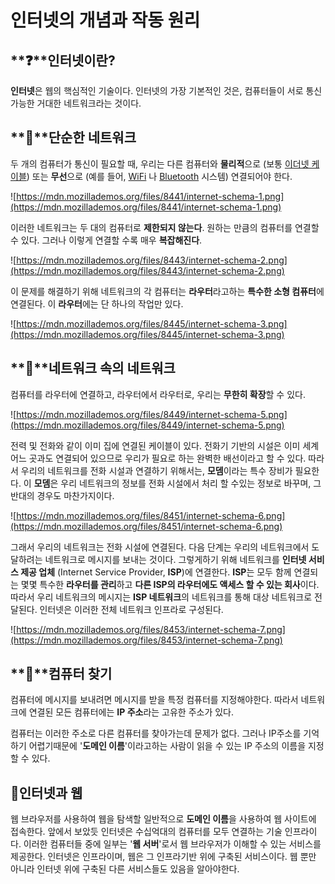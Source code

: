 # 인터넷의 개념과 작동 원리

## **❓**인터넷이란?

**인터넷**은 웹의 핵심적인 기술이다. 인터넷의 가장 기본적인 것은, 컴퓨터들이 서로 통신 가능한 거대한 네트워크라는 것이다.

## **📌**단순한 네트워크

두 개의 컴퓨터가 통신이 필요할 때, 우리는 다른 컴퓨터와 **물리적**으로 (보통 [이더넷 케이블](http://en.wikipedia.org/wiki/Ethernet_crossover_cable)) 또는 **무선**으로 (예를 들어, [WiFi](http://en.wikipedia.org/wiki/WiFi) 나 [Bluetooth](http://en.wikipedia.org/wiki/Bluetooth) 시스템) 연결되어야 한다. 

![https://mdn.mozillademos.org/files/8441/internet-schema-1.png](https://mdn.mozillademos.org/files/8441/internet-schema-1.png)

이러한 네트워크는 두 대의 컴퓨터로 **제한되지 않는다**. 원하는 만큼의 컴퓨터를 연결할 수 있다. 그러나 이렇게 연결할 수록 매우 **복잡해진다**.

![https://mdn.mozillademos.org/files/8443/internet-schema-2.png](https://mdn.mozillademos.org/files/8443/internet-schema-2.png)

이 문제를 해결하기 위해 네트워크의 각 컴퓨터는 **라우터**라고하는 **특수한 소형 컴퓨터**에 연결된다. 이 **라우터**에는 단 하나의 작업만 있다.

![https://mdn.mozillademos.org/files/8445/internet-schema-3.png](https://mdn.mozillademos.org/files/8445/internet-schema-3.png)

## **📌**네트워크 속의 네트워크

컴퓨터를 라우터에 연결하고, 라우터에서 라우터로, 우리는 **무한히 확장**할 수 있다.

![https://mdn.mozillademos.org/files/8449/internet-schema-5.png](https://mdn.mozillademos.org/files/8449/internet-schema-5.png)

전력 및 전화와 같이 이미 집에 연결된 케이블이 있다. 전화기 기반의 시설은 이미 세계 어느 곳과도 연결되어 있으므로 우리가 필요로 하는 완벽한 배선이라고 할 수 있다. 따라서 우리의 네트워크를 전화 시설과 연결하기 위해서는, **모뎀**이라는 특수 장비가 필요한다. 이 **모뎀**은 우리 네트워크의 정보를 전화 시설에서 처리 할 수있는 정보로 바꾸며, 그 반대의 경우도 마찬가지이다.

![https://mdn.mozillademos.org/files/8451/internet-schema-6.png](https://mdn.mozillademos.org/files/8451/internet-schema-6.png)

그래서 우리의 네트워크는 전화 시설에 연결된다. 다음 단계는 우리의 네트워크에서 도달하려는 네트워크로 메시지를 보내는 것이다. 그렇게하기 위해 네트워크를 **인터넷 서비스 제공 업체** (Internet Service Provider, **ISP**)에 연결한다. **ISP**는 모두 함께 연결되는 몇몇 특수한 **라우터를 관리**하고 **다른 ISP의 라우터에도 액세스 할 수 있는 회사**이다. 따라서 우리 네트워크의 메시지는 **ISP 네트워크**의 네트워크를 통해 대상 네트워크로 전달된다. 인터넷은 이러한 전체 네트워크 인프라로 구성된다.

![https://mdn.mozillademos.org/files/8453/internet-schema-7.png](https://mdn.mozillademos.org/files/8453/internet-schema-7.png)

## **📌**컴퓨터 찾기

컴퓨터에 메시지를 보내려면 메시지를 받을 특정 컴퓨터를 지정해야한다. 따라서 네트워크에 연결된 모든 컴퓨터에는 **IP 주소**라는 고유한 주소가 있다. 

컴퓨터는 이러한 주소로 다른 컴퓨터를 찾아가는데 문제가 없다. 그러나 IP주소를 기억하기 어렵기때문에 '**도메인 이름**'이라고하는 사람이 읽을 수 있는 IP 주소의 이름을 지정할 수 있다.

## **📌인터넷과 웹**

웹 브라우저를 사용하여 웹을 탐색할  일반적으로 **도메인 이름**을 사용하여 웹 사이트에 접속한다. 앞에서 보았듯 인터넷은 수십억대의 컴퓨터를 모두 연결하는 기술 인프라이다. 이러한 컴퓨터들 중에 일부는 '**웹 서버**'로서 웹 브라우저가 이해할 수 있는 서비스를 제공한다. 인터넷은 인프라이며, 웹은 그 인프라기반 위에 구축된 서비스이다. 웹 뿐만 아니라 인터넷 위에 구축된 다른 서비스들도 있음을 알아야한다.
